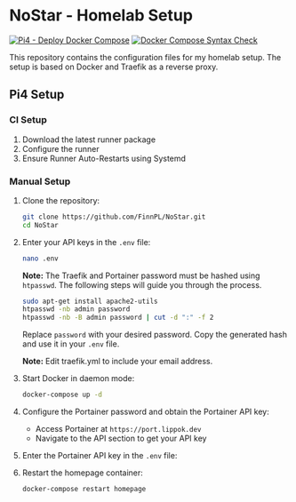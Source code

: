 # NoStar - Homelab Setup
[![Pi4 - Deploy Docker Compose](https://github.com/FinnPL/NoStar/actions/workflows/pi4-deploy.yml/badge.svg)](https://github.com/FinnPL/NoStar/actions/workflows/pi4-deploy.yml)
[![Docker Compose Syntax Check](https://github.com/FinnPL/NoStar/actions/workflows/docker-syntax.yml/badge.svg)](https://github.com/FinnPL/NoStar/actions/workflows/docker-syntax.yml)

This repository contains the configuration files for my homelab setup.
The setup is based on Docker and Traefik as a reverse proxy.

## Pi4 Setup
### CI Setup
1. Download the latest runner package
2. Configure the runner
3. Ensure Runner Auto-Restarts using Systemd

### Manual Setup

1. Clone the repository:
    ```sh
    git clone https://github.com/FinnPL/NoStar.git
    cd NoStar
    ```

2. Enter your API keys in the `.env` file:
    ```sh
    nano .env
    ```

    **Note:** The Traefik and Portainer password must be hashed using `htpasswd`. The following steps will guide you through the process.

    ```sh
    sudo apt-get install apache2-utils
    htpasswd -nb admin password
    htpasswd -nb -B admin password | cut -d ":" -f 2
    ```
    Replace `password` with your desired password. Copy the generated hash and use it in your `.env` file.
    
    **Note:** Edit traefik.yml to include your email address.

3. Start Docker in daemon mode:
    ```sh
    docker-compose up -d
    ```

4. Configure the Portainer password and obtain the Portainer API key:
    - Access Portainer at `https://port.lippok.dev`
    - Navigate to the API section to get your API key

5. Enter the Portainer API key in the `.env` file:

6. Restart the homepage container:
    ```sh
    docker-compose restart homepage
    ```
